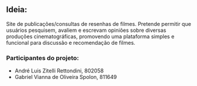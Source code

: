 ## Ideia:
Site de publicações/consultas de resenhas de filmes. Pretende permitir que usuários pesquisem, avaliem e escrevam opiniões sobre diversas produções cinematográficas, promovendo uma plataforma simples e funcional para discussão e recomendação de filmes.

### Participantes do projeto:
- André Luis Zitelli Rettondini, 802058
- Gabriel Vianna de Oliveira Spolon, 811649
